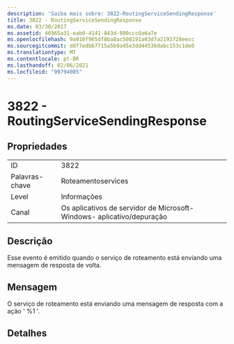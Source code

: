 ```yaml
---
description: 'Saiba mais sobre: 3822-RoutingServiceSendingResponse'
title: 3822 - RoutingServiceSendingResponse
ms.date: 03/30/2017
ms.assetid: 46965a31-eab0-4141-843d-800ccc0a6a7e
ms.openlocfilehash: 9a010f965df8ba8ac508191a03d7a2193728eecc
ms.sourcegitcommit: ddf7edb67715a5b9a45e3dd44536dabc153c1de0
ms.translationtype: MT
ms.contentlocale: pt-BR
ms.lasthandoff: 02/06/2021
ms.locfileid: "99794085"
---
```

# <a name="3822---routingservicesendingresponse"></a>3822 - RoutingServiceSendingResponse

## <a name="properties"></a>Propriedades  
  
|||  
|-|-|  
|ID|3822|  
|Palavras-chave|Roteamentoservices|  
|Level|Informações|  
|Canal|Os aplicativos de servidor de Microsoft-Windows- aplicativo/depuração|  
  
## <a name="description"></a>Descrição  

 Esse evento é emitido quando o serviço de roteamento está enviando uma mensagem de resposta de volta.  
  
## <a name="message"></a>Mensagem  

 O serviço de roteamento está enviando uma mensagem de resposta com a ação ' %1 '.  
  
## <a name="details"></a>Detalhes
